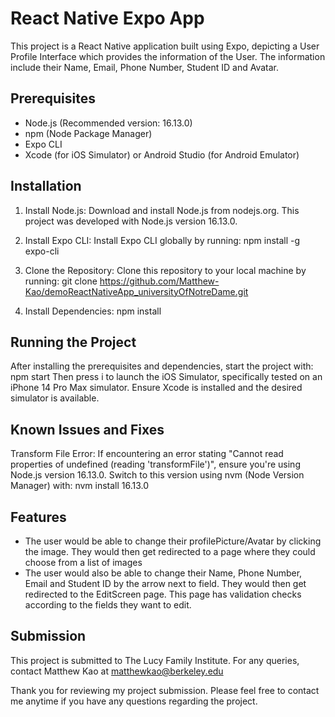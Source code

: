 # React Native Expo App

This project is a React Native application built using Expo, depicting a User Profile Interface which provides the information of the User. The information include their Name, Email, Phone Number, Student ID and Avatar.

## Prerequisites

- Node.js (Recommended version: 16.13.0)
- npm (Node Package Manager)
- Expo CLI
- Xcode (for iOS Simulator) or Android Studio (for Android Emulator)

## Installation

1. Install Node.js:
   Download and install Node.js from nodejs.org. This project was developed with Node.js version 16.13.0.

2. Install Expo CLI:
   Install Expo CLI globally by running:
   npm install -g expo-cli

3. Clone the Repository:
   Clone this repository to your local machine by running:
   git clone https://github.com/Matthew-Kao/demoReactNativeApp_universityOfNotreDame.git

4. Install Dependencies:
   npm install

## Running the Project

After installing the prerequisites and dependencies, start the project with:
npm start
Then press i to launch the iOS Simulator, specifically tested on an iPhone 14 Pro Max simulator. Ensure Xcode is installed and the desired simulator is available.

## Known Issues and Fixes

Transform File Error: If encountering an error stating "Cannot read properties of undefined (reading 'transformFile')", ensure you're using Node.js version 16.13.0. Switch to this version using nvm (Node Version Manager) with:
nvm install 16.13.0

## Features

- The user would be able to change their profilePicture/Avatar by clicking the image. They would then get redirected to a page where they could choose from a list of images
- The user would also be able to change their Name, Phone Number, Email and Student ID by the arrow next to field. They would then get redirected to the EditScreen page. This page has validation checks according to the fields they want to edit.

## Submission

This project is submitted to The Lucy Family Institute. For any queries, contact Matthew Kao at matthewkao@berkeley.edu

Thank you for reviewing my project submission. Please feel free to contact me anytime if you have any questions regarding the project.
